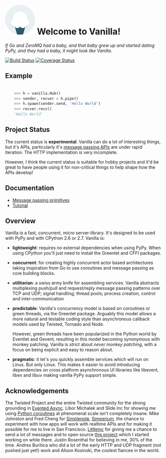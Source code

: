 # ![Vanilla](docs/images/vanilla-logo.png) Welcome to Vanilla!

*If Go and ZeroMQ had a baby, and that baby grew up and started dating PyPy,
and they had a baby, it might look like Vanilla.*

[![Build Status](https://travis-ci.org/cablehead/vanilla.svg?branch=master)](https://travis-ci.org/cablehead/vanilla) [![Coverage Status](https://coveralls.io/repos/cablehead/vanilla/badge.png?branch=master)](https://coveralls.io/r/cablehead/vanilla?branch=master)

## Example

```python

    >>> h = vanilla.Hub()
    >>> sender, recver = h.pipe()
    >>> h.spawn(sender.send, 'Hello World')
    >>> recver.recv()
    'Hello World'
```

## Project Status

The current status is **experimental**. Vanilla can do a lot of interesting
things, but it's APIs, particularly it's [message passing
APIs](docs/primitives.md) are under rapid iteration. The HTTP implementation is
very incomplete.

However, I think the current status is suitable for hobby projects and it'd be
great to have people using it for non-critical things to help shape how the
APIs develop!

## Documentation

- [Message passing primitives](docs/primitives.md)
- [Tutorial](docs/tutorial.md)

## Overview

Vanilla is a fast, concurrent, micro server-library. It's designed to be used
with PyPy and with CPython 2.6 or 2.7. Vanilla is:

- **lightweight**: requires *no* external dependencies when using PyPy. When
  using CPython you'll just need to install the Greenlet and CFFI packages.

- **concurrent**: for creating highly concurrent actor based architectures
  taking inspiration from Go to use coroutines and message passing as core
  building blocks.

- **utilitarian**: a swiss army knife for assembling services. Vanilla
  abstracts multiplexing push/pull and request/reply message passing patterns
  over TCP and UDP; signal handling; thread pools; process creation, control and
  inter-communication

- **predictable**: Vanilla's concurrency model is based on coroutines or green
  threads, via the Greenlet package. Arguably this model allows a more natural
  and testable coding style than asynchronous callback models used by Twisted,
  Tornado and Node.

  However, green threads have been popularized in the Python world by Eventlet
  and Gevent, resulting in this model becoming synonymous with monkey patching.
  Vanilla is *strict* about *never monkey patching*, with a focus on being
  explicit and easy to reason about.

- **pragmatic**: it let's you quickly assemble services which will run on
  Linux. But only Linux. This makes it easier to avoid introducing dependencies
  on cross platform asynchronous UI libraries like libevent, libev and libuv
  making vanilla PyPy support simple.

## Acknowledgements

The Twisted Project and the entire Twisted community for the strong grounding
in [Evented Async][]. Libor Michalek and Slide Inc for showing me using [Python
coroutines][] at phenomenal scale isn't completely insane. Mike Johnston and
Fred Cheng for [Simplenote][], [Simperium][], the chance to experiment with how
apps will work with realtime APIs and for making it possible for me to live in
San Francisco. [Littleinc][] for giving me a chance to send a lot of messages
and to open source [this project][] which I started working on while there.
Justin Rosenthal for believing in me, 30% of the time. Andres Buritica who did
a lot of the early HTTP and UDP fragment (not pushed just yet!) work and Alison
Kosinski, the coolest fiancee in the world.

[Evented Async]:
    http://twistedmatrix.com/documents/8.2.0/core/howto/async.html
    "Evented Async"

[Python coroutines]: https://github.com/slideinc/gogreen   "Python coroutines"
[Simplenote]:        http://simplenote.com/                "Simplenote"
[Simperium]:         https://simperium.com/                "Simperium"
[Littleinc]:         http://littleinc.com                  "Littleinc"
[this project]:      https://github.com/cablehead/vanilla  "Vanilla"
